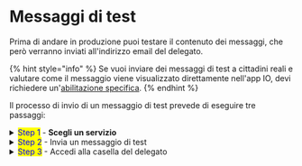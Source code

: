 # Messaggi di test

Prima di andare in produzione puoi testare il contenuto dei messaggi, che però verranno inviati all'indirizzo email del delegato.

{% hint style="info" %}
Se vuoi inviare dei messaggi di test a cittadini reali e valutare come il messaggio viene visualizzato direttamente nell'app IO, devi richiedere un'[abilitazione specifica](../../abilitazioni/test-con-codici-fiscali-reali.md).
{% endhint %}

Il processo di invio di un messaggio di test prevede di eseguire tre passaggi:

<details>

<summary><mark style="color:blue;">Step 1</mark> - <strong>Scegli un servizio</strong></summary>

**Scegli un servizio** in bozza (`is_visible=false`) e recupera la sua chiave primaria (`primary_key`)

</details>

<details>

<summary><mark style="color:blue;">Step 2</mark> - Invia un messaggio di test</summary>

**Invia un messaggio** al cittadino di test con Codice Fiscale **`AAAAAA00A00A000A`**. Per farlo, usa le API come descritto in [Invio Messaggio](../../api/api-messaggi/submit-a-message-passing-the-user-fiscal\_code-in-the-request-body.md).

Il messaggio verrà recapitato alla casella di posta elettronica del delegato che ha creato il servizio.

Di seguito, trovi un esempio di chiamata all'API tramite il comando `curl`, eseguibile da terminale.&#x20;

In alternativa, puoi utilizzare software di gestione API (es. POSTMAN) assicurandoti di compilare i dati dell’header e del Content-Type, in particolare la proprietà di api-key identificata da `‘Ocp-Apim-Subscription-Key’`:

```shell
### REQUEST
curl --location --request POST 'https://api.io.pagopa.it/api/v1/messages' \
--header 'Ocp-Apim-Subscription-Key: __YOUR_API_KEY__' \
--header 'Content-Type: application/json' \
--data-raw '{
    "content": {
        "subject": "My first IO app Premium message with min 10 character",
        "markdown": "This is my first Premium message to the IO app. Use body markdown format with min 80 character"
    },
    "fiscal_code": "AAAAAA00A00A000A"
}'
```

```shell
###RESPONSE
{ "id": "01EM6X4JB9VSZTQ8H16KMQFCEJ" }
```

Sostituisci il valore **`__YOUR_API_KEY__`** con una delle api-key del servizio che hai generato.

</details>

<details>

<summary><mark style="color:blue;">Step 3</mark> - Accedi alla casella del delegato</summary>

Per leggere il messaggio, **accedi alla casella di posta elettronica** del delegato che ha creato il servizio in bozza.

</details>
